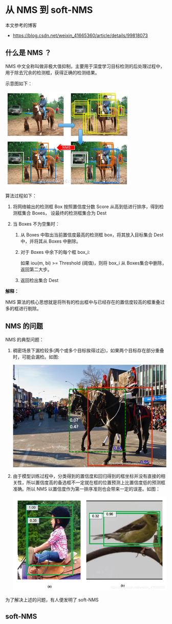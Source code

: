 # 从 NMS 到 soft-NMS

本文参考的博客

* https://blog.csdn.net/weixin_41665360/article/details/99818073



## 什么是 NMS ？

NMS 中文全称叫做非极大值抑制，主要用于深度学习目标检测的后处理过程中，用于除去冗余的检测框，获得正确的检测结果。

示意图如下：

![20190820194301573](.\images\20190820194301573.png)

算法过程如下：

1. 将网络输出的检测框 Box 按照置信度分数 Score 从高到低进行排序，得到检测框集合 Boxes， 设最终的检测框集合为 Dest

2. 当 Boxes 不为空集时：

   1. 从 Boxes 中取出当前置信度最高的检测框 box，将其放入目标集合 Dest 中，并将其从 Boxes 中删除。

   2. 对于 Boxes 中余下的每个框 box_i:

      如果 iou(m, bi) >=  Threshold (阈值)，则将 box_i 从 Boxes集合中删除，返回第二大步。

    3. 返回检出集合 Dest

**解释：**

NMS 算法的核心思想就是将所有的检出框中与已经存在的置信度较高的框重叠过多的框进行剔除。

## NMS 的问题

NMS 的典型问题：

1. 稠密场景下漏检较多(两个或多个目标挨得过近)，如果两个目标存在部分重叠时，可能会漏检。如图:

   ![20190820201119624](.\images\20190820201119624.png)

2. 由于模型训练过程中，分类得到的置信度和回归得到的框坐标并没有直接的相关性，所以置信度高的备选框不一定就在框的位置预测上比置信度低的预测框准确。所以 NMS 以置信度作为第一排序准则也会带来一定的误差。如图：

   ![20190820205242860](.\images\20190820205242860.png)

为了解决上述的问题，有人便发明了 soft-NMS

## soft-NMS

